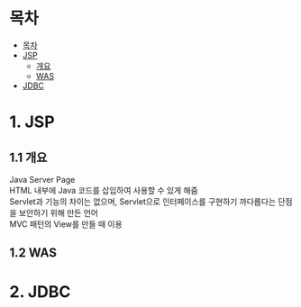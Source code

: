 # 목차
<!-- TOC -->

- [목차](#%EB%AA%A9%EC%B0%A8)
- [JSP](#jsp)
  - [개요](#%EA%B0%9C%EC%9A%94)
  - [WAS](#was)
- [JDBC](#jdbc)

<!-- /TOC -->
# 1. JSP

## 1.1 개요
Java Server Page<br>
HTML 내부에 Java 코드를 삽입하여 사용할 수 있게 해줌<br>
Servlet과 기능의 차이는 없으며, Servlet으로 인터페이스를 구현하기 까다롭다는 단점을 보안하기 위해 만든 언어<br>
MVC 패턴의 View를 만들 때 이용 

## 1.2 WAS

# 2. JDBC